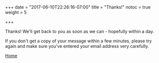 +++
date = "2017-06-10T22:26:16-07:00"
title = "Thanks!"
notoc = true
weight = 5

+++

Thanks! We'll get back to you as soon as we can - hopefully within a day.

If you don't get a copy of your message within a few minutes, please try again and make sure you've entered your email address very carefully.

[Home](../../welcome)

